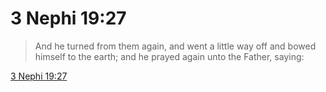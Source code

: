 # 3 Nephi 19:27

> And he turned from them again, and went a little way off and bowed himself to the earth; and he prayed again unto the Father, saying:

[3 Nephi 19:27](https://www.churchofjesuschrist.org/study/scriptures/bofm/3-ne/19?lang=eng&id=p27#p27)


